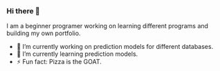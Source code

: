 ### Hi there 👋
I am a beginner programer working on learning different programs and building my own portfolio. 

- 🔭 I’m currently working on prediction models for different databases.
- 🌱 I’m currently learning prediction models.
- ⚡ Fun fact: Pizza is the GOAT.
<!--
**SevenB1/SevenB1** is a ✨ _special_ ✨ repository because its `README.md` (this file) appears on your GitHub profile.

Here are some ideas to get you started:

- 🔭 I’m currently working on ...
- 🌱 I’m currently learning ...
- 👯 I’m looking to collaborate on ...
- 🤔 I’m looking for help with ...
- 💬 Ask me about ...
- 📫 How to reach me: ...
- 😄 Pronouns: ...
- ⚡ Fun fact: ...
-->

